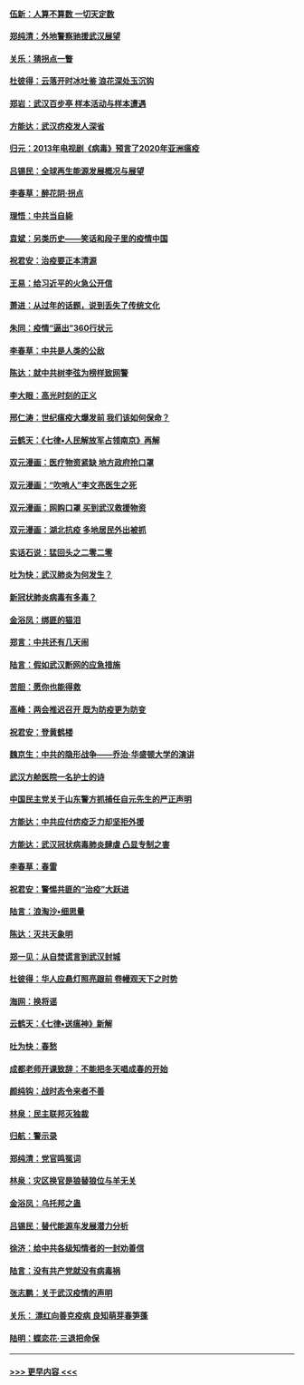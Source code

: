#### [伍新：人算不算数 一切天定数](../pages/nsc993/n11893372.md?t=02251502) 
#### [郑纯清：外地警察驰援武汉展望](../pages/nsc993/n11893115.md?t=02251502) 
#### [关乐：猜拐点一瞥](../pages/nsc993/n11893020.md?t=02251502) 
#### [杜彼得：云落开时冰吐鉴 浪花深处玉沉钩](../pages/nsc993/n11892107.md?t=02251502) 
#### [郑岩：武汉百步亭 样本活动与样本遭遇](../pages/nsc993/n11892310.md?t=02251502) 
#### [方能达：武汉疠疫发人深省](../pages/nsc993/n11891376.md?t=02251502) 
#### [归元：2013年电视剧《病毒》预言了2020年亚洲瘟疫](../pages/nsc993/n11891126.md?t=02251502) 
#### [吕锡民：全球再生能源发展概况与展望](../pages/nsc993/n11890613.md?t=02251502) 
#### [李春草：醉花阴·拐点](../pages/nsc993/n11890567.md?t=02251502) 
#### [理悟：中共当自毙](../pages/nsc993/n11890559.md?t=02251502) 
#### [袁斌：另类历史——笑话和段子里的疫情中国](../pages/nsc993/n11889243.md?t=02251502) 
#### [祝君安：治疫要正本清源](../pages/nsc993/n11889085.md?t=02251502) 
#### [王易：给习近平的火急公开信](../pages/nsc993/n11888225.md?t=02251502) 
#### [萧进：从过年的话题，说到丢失了传统文化](../pages/nsc993/n11887732.md?t=02251502) 
#### [朱同：疫情“逼出”360行状元](../pages/nsc993/n11887678.md?t=02251502) 
#### [李春草：中共是人类的公敌](../pages/nsc993/n11887656.md?t=02251502) 
#### [陈达：就中共树李弦为榜样致网警](../pages/nsc993/n11887625.md?t=02251502) 
#### [李大眼：高光时刻的正义](../pages/nsc993/n11887585.md?t=02251502) 
#### [邢仁涛：世纪瘟疫大爆发前 我们该如何保命？](../pages/nsc993/n11887535.md?t=02251502) 
#### [云鹤天：《七律▪人民解放军占领南京》再解](../pages/nsc993/n11887524.md?t=02251502) 
#### [双元漫画：医疗物资紧缺 地方政府抢口罩](../pages/nsc993/n11884744.md?t=02251502) 
#### [双元漫画：“吹哨人”李文亮医生之死](../pages/nsc993/n11884705.md?t=02251502) 
#### [双元漫画：网购口罩 买到武汉救援物资](../pages/nsc993/n11884670.md?t=02251502) 
#### [双元漫画：湖北抗疫 多地居民外出被抓](../pages/nsc993/n11884643.md?t=02251502) 
#### [实话石说：猛回头之二零二零](../pages/nsc993/n11883968.md?t=02251502) 
#### [吐为快：武汉肺炎为何发生？](../pages/nsc993/n11882180.md?t=02251502) 
#### [新冠状肺炎病毒有多毒？](../pages/nsc993/n11881790.md?t=02251502) 
#### [金浴凤：绑匪的猫泪](../pages/nsc993/n11880664.md?t=02251502) 
#### [郑言：中共还有几天闹](../pages/nsc993/n11880645.md?t=02251502) 
#### [陆言：假如武汉断网的应急措施](../pages/nsc993/n11880619.md?t=02251502) 
#### [苦胆：愿你也能得救](../pages/nsc993/n11880601.md?t=02251502) 
#### [高峰：两会推迟召开  既为防疫更为防变](../pages/nsc993/n11879977.md?t=02251502) 
#### [祝君安：登黄鹤楼](../pages/nsc993/n11880583.md?t=02251502) 
#### [魏京生：中共的隐形战争——乔治‧华盛顿大学的演讲](../pages/nsc993/n11879765.md?t=02251502) 
#### [武汉方舱医院一名护士的诗](../pages/nsc993/n11878480.md?t=02251502) 
#### [中国民主党关于山东警方抓捕任自元先生的严正声明](../pages/nsc993/n11877506.md?t=02251502) 
#### [方能达：中共应付疠疫乏力却坚拒外援](../pages/nsc993/n11877497.md?t=02251502) 
#### [方能达：武汉冠状病毒肺炎肆虐 凸显专制之害](../pages/nsc993/n11877475.md?t=02251502) 
#### [李春草：春雷](../pages/nsc993/n11876287.md?t=02251502) 
#### [祝君安：警惕共匪的“治疫”大跃进](../pages/nsc993/n11876084.md?t=02251502) 
#### [陆言：浪淘沙•细思量](../pages/nsc993/n11876071.md?t=02251502) 
#### [陈达：灭共天象明](../pages/nsc993/n11876063.md?t=02251502) 
#### [郑一见：从自焚谎言到武汉封城](../pages/nsc993/n11875621.md?t=02251502) 
#### [杜彼得：华人应悬灯照亮跟前 卷幔观天下之时势](../pages/nsc993/n11874822.md?t=02251502) 
#### [海网：换将谣](../pages/nsc993/n11873712.md?t=02251502) 
#### [云鹤天：《七律▪送瘟神》新解](../pages/nsc993/n11873598.md?t=02251502) 
#### [吐为快：春愁](../pages/nsc993/n11872801.md?t=02251502) 
#### [成都老师开课致辞：不能把冬天唱成春的开始](../pages/nsc993/n11872653.md?t=02251502) 
#### [颜纯钩：战时态令来者不善](../pages/nsc993/n11872011.md?t=02251502) 
#### [林泉：民主联邦灭独裁](../pages/nsc993/n11870998.md?t=02251502) 
#### [归航：警示录](../pages/nsc993/n11870963.md?t=02251502) 
#### [郑纯清：党官鸣冤词](../pages/nsc993/n11870938.md?t=02251502) 
#### [林泉：灾区换官是狼替狼位与羊无关](../pages/nsc993/n11870896.md?t=02251502) 
#### [金浴凤：乌托邦之蛊](../pages/nsc993/n11870879.md?t=02251502) 
#### [吕锡民：替代能源车发展潜力分析](../pages/nsc993/n11870656.md?t=02251502) 
#### [徐济：给中共各级知情者的一封劝善信](../pages/nsc993/n11868561.md?t=02251502) 
#### [陆言：没有共产党就没有病毒祸](../pages/nsc993/n11868232.md?t=02251502) 
#### [张志鹏：关于武汉疫情的声明](../pages/nsc993/n11867182.md?t=02251502) 
#### [关乐： 漂红向善克疫病 良知萌芽春笋蓬](../pages/nsc993/n11865710.md?t=02251502) 
#### [陆明：蝶恋花‧三退把命保](../pages/nsc993/n11865673.md?t=02251502) 

----
#### [ >>> 更早内容 <<< ](../indexes/nsc993-earlier.md)
